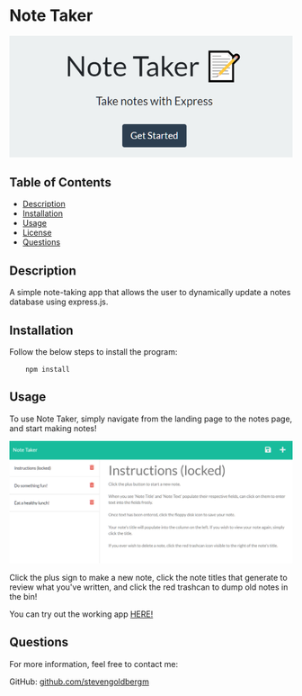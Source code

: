 
# Note Taker

![Note Taker landing page](./public/assets/img/noteTaker.png)

## Table of Contents
* [Description](#description)
* [Installation](#installation)
* [Usage](#usage)
* [License](#license)
* [Questions](#questions)

## Description

A simple note-taking app that allows the user to dynamically update a notes database using express.js.

## Installation

Follow the below steps to install the program:

        npm install

## Usage

To use Note Taker, simply navigate from the landing page to the notes page, and start making notes! 

![Note Taker Sample Instructions Note](./public/assets/img/noteTaker2.png)

Click the plus sign to make a new note, click the note titles that generate to review what you've written, and click the red trashcan to dump old notes in the bin!

You can try out the working app [HERE!](https://note-taker-sgm86.herokuapp.com/notes)

## Questions

For more information, feel free to contact me:

GitHub: [github.com/stevengoldbergm](https://github.com/stevengoldbergm)
